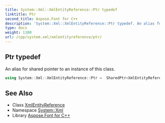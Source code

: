 ```yaml
---
title: System::Xml::XmlEntityReference::Ptr typedef
linktitle: Ptr
second_title: Aspose.Font for C++
description: 'System::Xml::XmlEntityReference::Ptr typedef. An alias for shared pointer to an instance of this class in C++.'
type: docs
weight: 1100
url: /cpp/system.xml/xmlentityreference/ptr/
---
```

## Ptr typedef


An alias for shared pointer to an instance of this class.

```cpp
using System::Xml::XmlEntityReference::Ptr =  SharedPtr<XmlEntityReference>
```

## See Also

* Class [XmlEntityReference](../)
* Namespace [System::Xml](../../)
* Library [Aspose.Font for C++](../../../)
